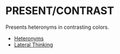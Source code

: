 # PRESENT/CONTRAST

Presents heteronyms in contrasting colors.

* [Heteronyms](http://en.wikipedia.org/wiki/Heteronym_%28linguistics%29)
* [Lateral Thinking](http://www.amazon.com/Lateral-Thinking-Creativity-Perennial-Library/dp/0060903252)